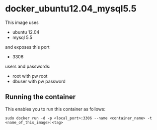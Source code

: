 docker_ubuntu12.04_mysql5.5
===============================

This image uses

- ubuntu 12.04
- mysql 5.5

and exposes this port

- 3306

users and passwords:

- root with pw root
- dbuser with pw password

Running the container
---------------------

This enables you to run this container as follows:

    sudo docker run -d -p <local_port>:3306 --name <container_name> -t <name_of_this_image>:<tag>
